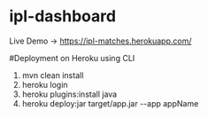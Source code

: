 # ipl-dashboard
Live Demo -> https://ipl-matches.herokuapp.com/

#Deployment on Heroku using CLI

1. mvn clean install
2. heroku login
3. heroku plugins:install java
3. heroku deploy:jar target/app.jar --app appName
